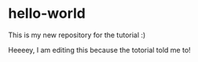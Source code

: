 # hello-world
This is my new repository for the tutorial :)

Heeeey, I am editing this because the totorial told me to!

